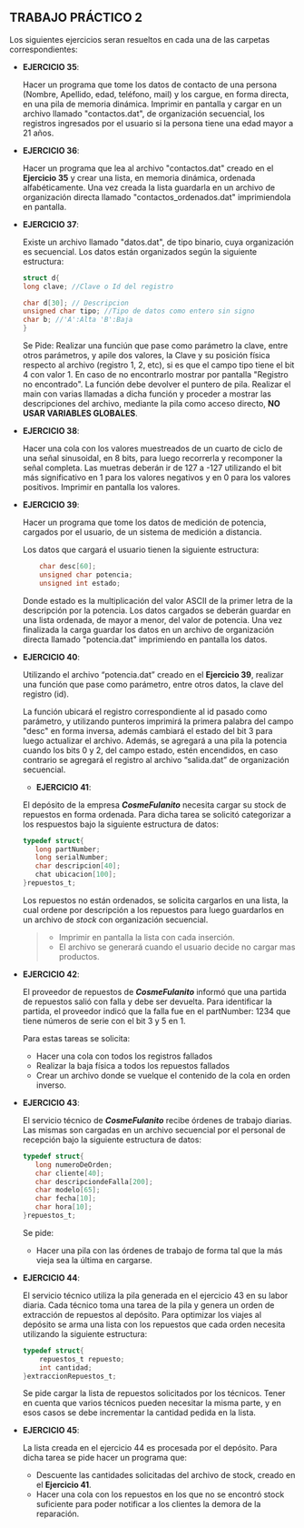 ## TRABAJO PRÁCTICO 2

Los siguientes ejercicios seran resueltos en cada una de las carpetas correspondientes:

- __EJERCICIO 35__: 

    Hacer un programa que tome los datos de contacto de una persona (Nombre, Apellido, edad, teléfono, mail) y los cargue, en forma directa, en una pila de memoria dinámica. Imprimir en pantalla y cargar en un archivo llamado "contactos.dat", de organización secuencial, los registros ingresados por el usuario si la persona tiene una edad mayor a 21 años.

- __EJERCICIO 36__:

    Hacer un programa que lea al archivo "contactos.dat" creado en el __Ejercicio 35__ y crear una lista, en memoria dinámica, ordenada alfabéticamente. Una vez creada la lista guardarla en un archivo de organización directa llamado "contactos_ordenados.dat" imprimiendola en pantalla.

- __EJERCICIO 37__:

    Existe un archivo llamado "datos.dat", de tipo binario, cuya organización es secuencial. Los datos están organizados según la siguiente estructura:   
                                                                                 
    ```c
    struct d{                                                                                            
    long clave; //Clave o Id del registro
    
    char d[30]; // Descripcion                                                                                          
    unsigned char tipo; //Tipo de datos como entero sin signo                                                                                                                                            
    char b; //'A':Alta 'B':Baja                                                                                                                                                                          
    }
    ```                      
    Se Pide:
    Realizar una funciún que pase como parámetro la clave, entre otros parámetros, y apile dos valores, la Clave y su posición física respecto 
    al archivo (registro 1, 2, etc), si es que el campo tipo tiene el bit 4 con valor 1. En caso de no encontrarlo mostrar por pantalla "Registro no encontrado".
    La función debe devolver el puntero de pila.
    Realizar el main con varias llamadas a dicha función y proceder a mostrar las descripciones del archivo, mediante la pila como acceso directo, __NO USAR VARIABLES GLOBALES__.             
- __EJERCICIO 38__:

    Hacer una cola con los valores muestreados de un cuarto de ciclo de una señal sinusoidal, en 8 bits, para luego recorrerla y recomponer la señal completa. Las muetras deberán ir de 127 a -127 utilizando el bit más significativo en 1 para los valores negativos y en 0 para los valores positivos. Imprimir en pantalla los valores.
- __EJERCICIO 39__:

    Hacer un programa que tome los datos de medición de potencia, cargados por el usuario, de un sistema de medición a distancia.

    Los datos que cargará el usuario tienen la siguiente estructura:
    ```c
        char desc[60];
        unsigned char potencia;
        unsigned int estado;
    ```
    Donde estado es la multiplicación del valor ASCII de la primer letra de la descripción por la potencia. 
    Los datos cargados se deberán guardar en una lista ordenada, de mayor a menor, del valor de potencia. Una vez finalizada la carga guardar los datos en un archivo de organización directa llamado "potencia.dat" imprimiendo en pantalla los datos.
   
- __EJERCICIO 40__:

     Utilizando el archivo “potencia.dat” creado en el __Ejercicio 39__, realizar una función que pase como parámetro, entre otros datos, la clave del registro (id). 
     
     La función ubicará el registro correspondiente al id pasado como parámetro, y utilizando punteros imprimirá la primera palabra del campo "desc" en forma inversa, además cambiará el estado del bit 3 para luego actualizar el archivo. Además, se agregará a una pila la potencia cuando los bits 0 y 2, del campo estado, estén encendidos, en caso contrario se agregará el registro al archivo “salida.dat” de organización secuencial.

     - __EJERCICIO 41__: 

    El depósito de la empresa __*CosmeFulanito*__ necesita cargar su stock de repuestos en forma ordenada. Para dicha tarea se solicitó categorizar a los respuestos bajo la siguiente estructura de datos:
     ```c
    typedef struct{
        long partNumber;
        long serialNumber;
        char descripcion[40];       
        chat ubicacion[100];        
    }repuestos_t;
    ```
    Los repuestos no están ordenados, se solicita cargarlos en una lista, la cual ordene por descripción a los repuestos para luego guardarlos en un archivo de *stock* con organización secuencial.
    
    > - Imprimir en pantalla la lista con cada inserción. 
    > - El archivo se generará cuando el usuario decide no cargar mas productos.
- __EJERCICIO 42__:

     El proveedor de repuestos de __*CosmeFulanito*__ informó que una partida de repuestos salió con falla y debe ser devuelta. Para identificar la partida, el proveedor indicó que la falla fue en el partNumber: 1234 que tiene números de serie con el bit 3 y 5 en 1.

    Para estas tareas se solicita:
    - Hacer una cola con todos los registros fallados
    - Realizar la baja física a todos los repuestos fallados 
    - Crear un archivo donde se vuelque el contenido de la cola en orden inverso.

- __EJERCICIO 43__:

    El servicio técnico de __*CosmeFulanito*__ recibe órdenes de trabajo diarias. Las mismas son cargadas en un archivo secuencial por el personal de recepción bajo la siguiente estructura de datos:
     ```c
    typedef struct{
        long numeroDeOrden;
        char cliente[40];       
        char descripciondeFalla[200];        
        char modelo[65];
        char fecha[10];
        char hora[10];
    }repuestos_t;
    ```
    Se pide:
    - Hacer una pila con las órdenes de trabajo de forma tal que la más vieja sea la última en cargarse.

- __EJERCICIO 44__:

    El servicio técnico utiliza la pila generada en el ejercicio 43 en su labor diaria. Cada técnico toma una tarea de la pila y genera un orden de extracción de repuestos al depósito. Para optimizar los viajes al depósito se arma una lista con los repuestos que cada orden necesita utilizando la siguiente estructura:

    ```c
    typedef struct{
        repuestos_t repuesto;        
        int cantidad;
    }extraccionRepuestos_t;
    ```

    Se pide cargar la lista de repuestos solicitados por los técnicos. Tener en cuenta que varios técnicos pueden necesitar la misma parte, y en esos casos se debe incrementar la cantidad pedida en la lista. 
 

- __EJERCICIO 45__:
    
    La lista creada en el ejercicio 44 es procesada por el depósito. 
    Para dicha tarea se pide hacer un programa que:
    - Descuente las cantidades solicitadas del archivo de stock, creado en el __Ejercicio 41__.
    - Hacer una cola con los repuestos en los que no se encontró stock suficiente para poder notificar a los clientes la demora de la reparación. 
